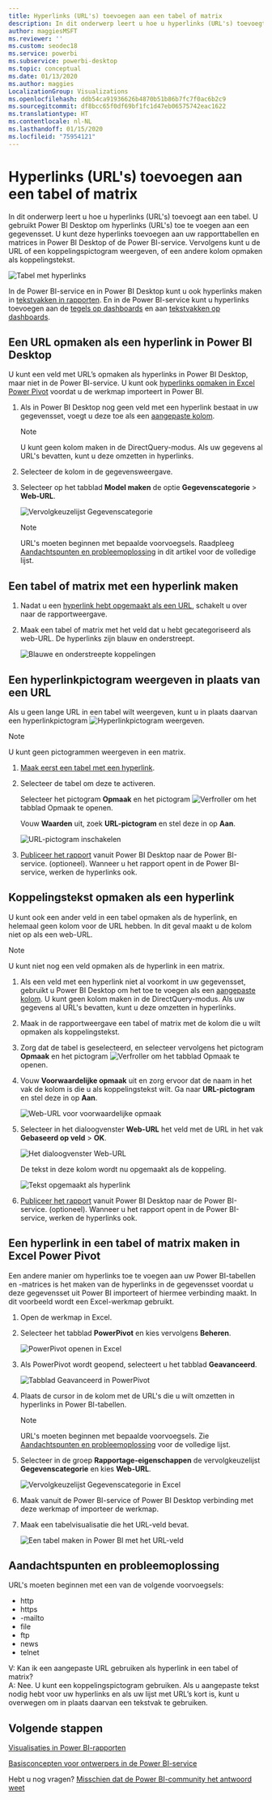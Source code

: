 ```yaml
---
title: Hyperlinks (URL's) toevoegen aan een tabel of matrix
description: In dit onderwerp leert u hoe u hyperlinks (URL's) toevoegt aan een tabel. U gebruikt Power BI Desktop om hyperlinks (URL's) toe te voegen aan een gegevensset. Vervolgens kunt u in Power BI Desktop of de Power BI-service deze hyperlinks toevoegen aan uw rapporttabellen en matrices.
author: maggiesMSFT
ms.reviewer: ''
ms.custom: seodec18
ms.service: powerbi
ms.subservice: powerbi-desktop
ms.topic: conceptual
ms.date: 01/13/2020
ms.author: maggies
LocalizationGroup: Visualizations
ms.openlocfilehash: ddb54ca91936626b4870b51b86b7fc7f0ac6b2c9
ms.sourcegitcommit: df8bcc65f0df69bf1fc1d47eb06575742eac1622
ms.translationtype: HT
ms.contentlocale: nl-NL
ms.lasthandoff: 01/15/2020
ms.locfileid: "75954121"
---
```

# <a name="add-hyperlinks-urls-to-a-table-or-matrix"></a>Hyperlinks (URL's) toevoegen aan een tabel of matrix
In dit onderwerp leert u hoe u hyperlinks (URL's) toevoegt aan een tabel. U gebruikt Power BI Desktop om hyperlinks (URL's) toe te voegen aan een gegevensset. U kunt deze hyperlinks toevoegen aan uw rapporttabellen en matrices in Power BI Desktop of de Power BI-service. Vervolgens kunt u de URL of een koppelingspictogram weergeven, of een andere kolom opmaken als koppelingstekst.

![Tabel met hyperlinks](media/power-bi-hyperlinks-in-tables/power-bi-url-link-text.png)

In de Power BI-service en in Power BI Desktop kunt u ook hyperlinks maken in [tekstvakken in rapporten](service-add-hyperlink-to-text-box.md). En in de Power BI-service kunt u hyperlinks toevoegen aan de [tegels op dashboards](service-dashboard-edit-tile.md) en aan [tekstvakken op dashboards](service-dashboard-add-widget.md). 


## <a name="format-a-url-as-a-hyperlink-in-power-bi-desktop"></a>Een URL opmaken als een hyperlink in Power BI Desktop

U kunt een veld met URL’s opmaken als hyperlinks in Power BI Desktop, maar niet in de Power BI-service. U kunt ook [hyperlinks opmaken in Excel Power Pivot](#create-a-table-or-matrix-hyperlink-in-excel-power-pivot) voordat u de werkmap importeert in Power BI.

1. Als in Power BI Desktop nog geen veld met een hyperlink bestaat in uw gegevensset, voegt u deze toe als een [aangepaste kolom](desktop-common-query-tasks.md).

    > [!NOTE]
    > U kunt geen kolom maken in de DirectQuery-modus.  Als uw gegevens al URL's bevatten, kunt u deze omzetten in hyperlinks.

2. Selecteer de kolom in de gegevensweergave. 

3. Selecteer op het tabblad **Model maken** de optie **Gegevenscategorie** > **Web-URL**.
   
    ![Vervolgkeuzelijst Gegevenscategorie](media/power-bi-hyperlinks-in-tables/power-bi-format-web-url.png)

    > [!NOTE]
    > URL's moeten beginnen met bepaalde voorvoegsels. Raadpleeg [Aandachtspunten en probleemoplossing](#considerations-and-troubleshooting) in dit artikel voor de volledige lijst.

## <a name="create-a-table-or-matrix-with-a-hyperlink"></a>Een tabel of matrix met een hyperlink maken

1. Nadat u een [hyperlink hebt opgemaakt als een URL](#format-a-url-as-a-hyperlink-in-power-bi-desktop), schakelt u over naar de rapportweergave.
2. Maak een tabel of matrix met het veld dat u hebt gecategoriseerd als web-URL. De hyperlinks zijn blauw en onderstreept.

    ![Blauwe en onderstreepte koppelingen](media/power-bi-hyperlinks-in-tables/power-bi-url-blue-underline.png)


## <a name="display-a-hyperlink-icon-instead-of-a-url"></a>Een hyperlinkpictogram weergeven in plaats van een URL

Als u geen lange URL in een tabel wilt weergeven, kunt u in plaats daarvan een hyperlinkpictogram ![Hyperlinkpictogram](media/power-bi-hyperlinks-in-tables/power-bi-hyperlink-icon.png) weergeven. 

> [!NOTE]
> U kunt geen pictogrammen weergeven in een matrix.
   
1. [Maak eerst een tabel met een hyperlink](#create-a-table-or-matrix-with-a-hyperlink).

2. Selecteer de tabel om deze te activeren.

    Selecteer het pictogram **Opmaak** en het pictogram ![Verfroller](media/power-bi-hyperlinks-in-tables/power-bi-paintroller.png) om het tabblad Opmaak te openen.

    Vouw **Waarden** uit, zoek **URL-pictogram** en stel deze in op **Aan**.

    ![URL-pictogram inschakelen](media/power-bi-hyperlinks-in-tables/power-bi-url-icon-on.png)

1. [Publiceer het rapport](desktop-upload-desktop-files.md) vanuit Power BI Desktop naar de Power BI-service. (optioneel). Wanneer u het rapport opent in de Power BI-service, werken de hyperlinks ook.

## <a name="format-link-text-as-a-hyperlink"></a>Koppelingstekst opmaken als een hyperlink

U kunt ook een ander veld in een tabel opmaken als de hyperlink, en helemaal geen kolom voor de URL hebben. In dit geval maakt u de kolom niet op als een web-URL.

> [!NOTE]
> U kunt niet nog een veld opmaken als de hyperlink in een matrix.

1. Als een veld met een hyperlink niet al voorkomt in uw gegevensset, gebruikt u Power BI Desktop om het toe te voegen als een [aangepaste kolom](desktop-common-query-tasks.md). U kunt geen kolom maken in de DirectQuery-modus.  Als uw gegevens al URL's bevatten, kunt u deze omzetten in hyperlinks.

2. Maak in de rapportweergave een tabel of matrix met de kolom die u wilt opmaken als koppelingstekst.

3. Zorg dat de tabel is geselecteerd, en selecteer vervolgens het pictogram **Opmaak** en het pictogram ![Verfroller](media/power-bi-hyperlinks-in-tables/power-bi-paintroller.png) om het tabblad Opmaak te openen.

4. Vouw **Voorwaardelijke opmaak** uit en zorg ervoor dat de naam in het vak de kolom is die u als koppelingstekst wilt. Ga naar **URL-pictogram** en stel deze in op **Aan**.

    ![Web-URL voor voorwaardelijke opmaak](media/power-bi-hyperlinks-in-tables/power-bi-format-conditional-web-url.png)

5. Selecteer in het dialoogvenster **Web-URL** het veld met de URL in het vak **Gebaseerd op veld** > **OK**.

    ![Het dialoogvenster Web-URL](media/power-bi-hyperlinks-in-tables/power-bi-format-web-url-dialog.png)

    De tekst in deze kolom wordt nu opgemaakt als de koppeling.

    ![Tekst opgemaakt als hyperlink](media/power-bi-hyperlinks-in-tables/power-bi-url-link-text.png)

1. [Publiceer het rapport](desktop-upload-desktop-files.md) vanuit Power BI Desktop naar de Power BI-service. (optioneel). Wanneer u het rapport opent in de Power BI-service, werken de hyperlinks ook.

## <a name="create-a-table-or-matrix-hyperlink-in-excel-power-pivot"></a>Een hyperlink in een tabel of matrix maken in Excel Power Pivot

Een andere manier om hyperlinks toe te voegen aan uw Power BI-tabellen en -matrices is het maken van de hyperlinks in de gegevensset voordat u deze gegevensset uit Power BI importeert of hiermee verbinding maakt. In dit voorbeeld wordt een Excel-werkmap gebruikt.

1. Open de werkmap in Excel.
2. Selecteer het tabblad **PowerPivot** en kies vervolgens **Beheren**.
   
   ![PowerPivot openen in Excel](media/power-bi-hyperlinks-in-tables/createhyperlinkinpowerpivot2.png)
1. Als PowerPivot wordt geopend, selecteert u het tabblad **Geavanceerd**.
   
   ![Tabblad Geavanceerd in PowerPivot](media/power-bi-hyperlinks-in-tables/createhyperlinkinpowerpivot3.png)
4. Plaats de cursor in de kolom met de URL's die u wilt omzetten in hyperlinks in Power BI-tabellen.
   
   > [!NOTE]
   > URL's moeten beginnen met bepaalde voorvoegsels. Zie [Aandachtspunten en probleemoplossing](#considerations-and-troubleshooting) voor de volledige lijst.
   > 
   
5. Selecteer in de groep **Rapportage-eigenschappen** de vervolgkeuzelijst **Gegevenscategorie** en kies **Web-URL**. 
   
   ![Vervolgkeuzelijst Gegevenscategorie in Excel](media/power-bi-hyperlinks-in-tables/createhyperlinksnew.png)

6. Maak vanuit de Power BI-service of Power BI Desktop verbinding met deze werkmap of importeer de werkmap.
7. Maak een tabelvisualisatie die het URL-veld bevat.
   
   ![Een tabel maken in Power BI met het URL-veld](media/power-bi-hyperlinks-in-tables/hyperlinksintables.gif)

## <a name="considerations-and-troubleshooting"></a>Aandachtspunten en probleemoplossing

URL's moeten beginnen met een van de volgende voorvoegsels:
- http
- https
- -mailto
- file
- ftp
- news
- telnet

V: Kan ik een aangepaste URL gebruiken als hyperlink in een tabel of matrix?    
A: Nee. U kunt een koppelingspictogram gebruiken. Als u aangepaste tekst nodig hebt voor uw hyperlinks en als uw lijst met URL’s kort is, kunt u overwegen om in plaats daarvan een tekstvak te gebruiken.


## <a name="next-steps"></a>Volgende stappen
[Visualisaties in Power BI-rapporten](visuals/power-bi-report-visualizations.md)

[Basisconcepten voor ontwerpers in de Power BI-service](service-basic-concepts.md)

Hebt u nog vragen? [Misschien dat de Power BI-community het antwoord weet](https://community.powerbi.com/)

